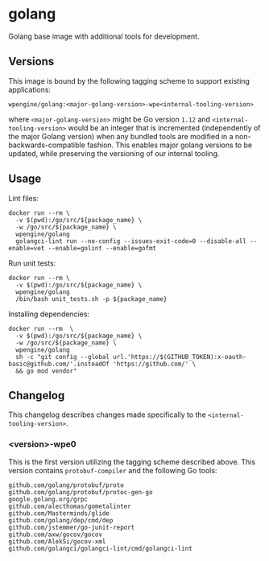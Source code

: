 # golang

Golang base image with additional tools for development.

## Versions

This image is bound by the following tagging scheme to support existing applications:
```
wpengine/golang:<major-golang-version>-wpe<internal-tooling-version>
```
where `<major-golang-version>` might be Go version `1.12` and `<internal-tooling-version>` would be an integer that is incremented (independently of the major Golang version) when any bundled tools are modified in a non-backwards-compatible fashion. This enables major golang versions to be updated, while preserving the versioning of our internal tooling.

## Usage

Lint files:
```
docker run --rm \
  -v $(pwd):/go/src/${package_name} \
  -w /go/src/${package_name} \
  wpengine/golang
  golangci-lint run --no-config --issues-exit-code=0 --disable-all --enable=vet --enable=golint --enable=gofmt
```

Run unit tests:
```
docker run --rm \
  -v $(pwd):/go/src/${package_name} \
  wpengine/golang
  /bin/bash unit_tests.sh -p ${package_name}
```

Installing dependencies:
```
docker run --rm  \
  -v $(pwd):/go/src/${package_name} \
  -w /go/src/${package_name} \
  wpengine/golang
  sh -c "git config --global url.'https://$(GITHUB_TOKEN):x-oauth-basic@github.com/'.insteadOf 'https://github.com/' \
  && go mod vendor"
```

## Changelog
This changelog describes changes made specifically to the `<internal-tooling-version>`.

### \<version\>-wpe0
This is the first version utilizing the tagging scheme described above. This version contains `protobuf-compiler` and the following Go tools:
```
github.com/golang/protobuf/proto
github.com/golang/protobuf/protoc-gen-go
google.golang.org/grpc
github.com/alecthomas/gometalinter
github.com/Masterminds/glide
github.com/golang/dep/cmd/dep
github.com/jstemmer/go-junit-report
github.com/axw/gocov/gocov
github.com/AlekSi/gocov-xml
github.com/golangci/golangci-lint/cmd/golangci-lint
```
